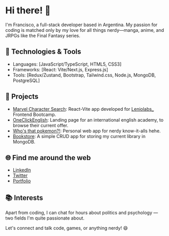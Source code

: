 # Hi there! 👋

I'm Francisco, a full-stack developer based in Argentina. My passion for coding is matched only by my love for all things nerdy—manga, anime, and JRPGs like the Final Fantasy series.

## 🔧 Technologies & Tools

- Languages: [JavaScript/TypeScript, HTML5, CSS3]
- Frameworks: [React: Vite/Next.js, Express.js]
- Tools: [Redux/Zustand, Bootstrap, Tailwind.css, Node.js, MongoDB, PostgreSQL]

## 🚀 Projects

- [Marvel Character Search](https://github.com/JohnFScha/MarvelCharacterSearchApp): React-Vite app developed for [Leniolabs_](https://www.leniolabs.com/) Frontend Bootcamp.
- [OneClickEnglish](https://github.com/JohnFScha/OneClickEnglish): Landing page for an international english academy, to browse their current offer.
- [Who's that pokemon?!](https://github.com/JohnFScha/adivinar-pokemon-v2): Personal web app for nerdy know-it-alls hehe.
- [Bookstore](https://github.com/JohnFScha/bookstore-app-v2): A simple CRUD app for storing my current library in MongoDB.

## 🌐 Find me around the web

- [LinkedIn](https://www.linkedin.com/in/juan-francisco-schallibaum/)
- [Twitter](https://twitter.com/JohnFScha)
- [Portfolio](https://www.johnfscha.site/)

## 📚 Interests

Apart from coding, I can chat for hours about politics and psychology — two fields I'm quite passionate about.

Let's connect and talk code, games, or anything nerdy! 😄
